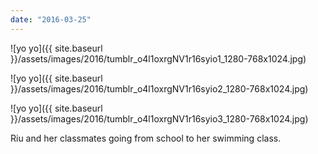 ```yaml
---
date: "2016-03-25"
---
```


![yo yo]({{ site.baseurl }}/assets/images/2016/tumblr_o4l1oxrgNV1r16syio1_1280-768x1024.jpg)

![yo yo]({{ site.baseurl }}/assets/images/2016/tumblr_o4l1oxrgNV1r16syio2_1280-768x1024.jpg)

![yo yo]({{ site.baseurl }}/assets/images/2016/tumblr_o4l1oxrgNV1r16syio3_1280-768x1024.jpg)

Riu and her classmates going from school to her swimming class.
